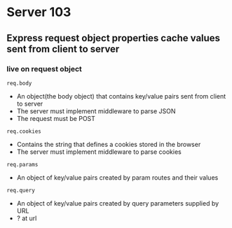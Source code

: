 # Server 103

## Express request object properties cache values sent from client to server

### live on request object

`req.body`

- An object(the body object) that contains key/value pairs sent from client to server
- The server must implement middleware to parse JSON
- The request must be POST

`req.cookies`

- Contains the string that defines a cookies stored in the browser
- The server must implement middleware to parse cookies

`req.params`

- An object of key/value pairs created by param routes and their values

`req.query`

- An object of key/value pairs created by query parameters supplied by URL
- ? at url
